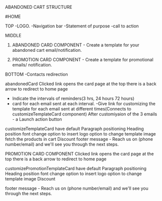 ABANDONED CART STRUCTURE


#HOME

TOP
-LOGO.
-Navigation bar
-Statement of purpose
-call to action

MIDDLE
1. ABANDONED CARD COMPONENT - Create a template for your abandoned cart email/notification.

2. PROMOTION CARD COMPONENT - Create a template for promotional emails/ notification.


BOTTOM
-Contacts
redirection


abandonedCard
Clicked link opens the card page
at the top there is a back arrow to redirect to home page
- Indicate the intervals of reminders(3 hrs, 24 hours 72 hours)
- card for each email sent at each interval. 
-Give link for customizing the template for each email sent at different times(Connects to customizeTemplateCard component)
After customiyaion of the 3 emails -  a Launch action button

customizeTemplateCard
have default
Paragraph positioning
Heading position
font change
option to insert logo 
option to change template image
fetch the products in cart
Discount
footer message - Reach us on (phone number/email) and we'll see you through the next steps.


PROMOTION CARD COMPONENT
Clicked link opens the card page
at the top there is a back arrow to redirect to home page
  
  customizePromotionTemplateCard
  have default
  Paragraph positioning
  Heading position
  font change
  option to insert logo 
  option to change template image
  Discount

  footer message - Reach us on (phone number/email) and we'll see you through the next steps.